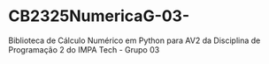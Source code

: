 # CB2325NumericaG-03-
Biblioteca de Cálculo Numérico em Python para AV2 da Disciplina de Programação 2 do IMPA Tech - Grupo 03
